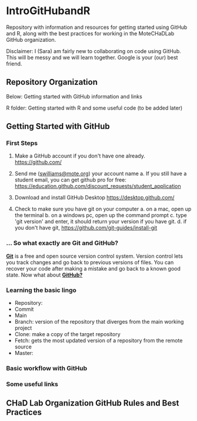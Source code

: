 # IntroGitHubandR
 
 Repository with information and resources for getting started using GitHub and R, along with the best practices for working in the MoteCHaDLab GitHub organization. 
 
 Disclaimer: I (Sara) am fairly new to collaborating on code using GitHub. This will be messy and we will learn together. Google is your (our) best friend.

## Repository Organization

Below: Getting started with GitHub information and links

R folder: Getting started with R and some useful code (to be added later)

## Getting Started with GitHub

### First Steps

1. Make a GitHub account if you don't have one already. https://github.com/

2. Send me (swilliams@mote.org) your account name
  a. If you still have a student email, you can get github pro for free: https://education.github.com/discount_requests/student_application

3. Download and install GitHub Desktop https://desktop.github.com/

4. Check to make sure you have git on your computer
  a. on a mac, open up the terminal
  b. on a windows pc, open up the command prompt
  c. type 'git version' and enter, it should return your version if you have git.
  d. if you don't have git, https://github.com/git-guides/install-git 
  
### ... So what exactly are Git and GitHub?

**[Git](https://git-scm.com)** is a free and open source version control system. Version control lets you track changes and go back to previous versions of files. You can recover your code after making a mistake and go back to a known good state. Now what about **[GitHub?](github.com)**

### Learning the basic lingo

* Repository: 
* Commit
* Main
* Branch: version of the repository that diverges from the main working project
* Clone: make a copy of the target repository
* Fetch: gets the most updated version of a repository from the remote source
* Master:

### Basic workflow with GitHub

### Some useful links

## CHaD Lab Organization GitHub Rules and Best Practices



